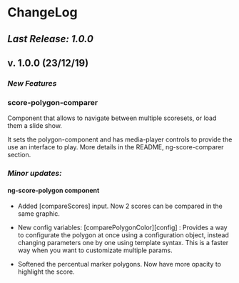 # ChangeLog

## _Last Release: 1.0.0_

## v. 1.0.0 (23/12/19)

### _New Features_

### **score-polygon-comparer**

Component that allows to navigate between multiple scoresets, or load them a slide show.

It sets the polygon-component and has media-player controls to provide the use
an interface to play.
More details in the README, ng-score-comparer section.

### _Minor updates:_

#### ng-score-polygon component

- Added [compareScores] input. Now 2 scores can be compared in the same graphic.
- New config variables:
  [comparePolygonColor][config] : Provides a way to configurate the polygon at once using a configuration object,
  instead changing parameters one by one using template syntax. This is a faster way when you
  want to customizate multiple params.

- Softened the percentual marker polygons. Now have more opacity to highlight the score.
